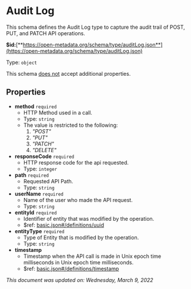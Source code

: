 # Audit Log

This schema defines the Audit Log type to capture the audit trail of POST, PUT, and PATCH API operations.

**$id:**[**https://open-metadata.org/schema/type/auditLog.json**](https://open-metadata.org/schema/type/auditLog.json)

Type: `object`

This schema <u>does not</u> accept additional properties.

## Properties
 - **method** `required`
	 - HTTP Method used in a call.
	 - Type: `string`
	 - The value is restricted to the following: 
		 1. _"POST"_
		 2. _"PUT"_
		 3. _"PATCH"_
		 4. _"DELETE"_
 - **responseCode** `required`
	 - HTTP response code for the api requested.
	 - Type: `integer`
 - **path** `required`
	 - Requested API Path.
	 - Type: `string`
 - **userName** `required`
	 - Name of the user who made the API request.
	 - Type: `string`
 - **entityId** `required`
	 - Identifier of entity that was modified by the operation.
	 - $ref: [basic.json#/definitions/uuid](basic.md#uuid)
 - **entityType** `required`
	 - Type of Entity that is modified by the operation.
	 - Type: `string`
 - **timestamp**
	 - Timestamp when the API call is made in Unix epoch time milliseconds in Unix epoch time milliseconds.
	 - $ref: [basic.json#/definitions/timestamp](basic.md#timestamp)


_This document was updated on: Wednesday, March 9, 2022_
